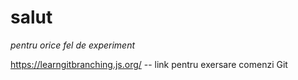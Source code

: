 # salut
*pentru orice fel de experiment*

https://learngitbranching.js.org/  -- link pentru exersare comenzi Git
